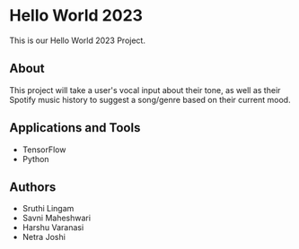 # Hello World 2023
This is our Hello World 2023 Project.

## About
This project will take a user's vocal input about their tone, as well as their Spotify music history to suggest a song/genre based on their current mood.

## Applications and Tools
- TensorFlow
- Python

## Authors
- Sruthi Lingam
- Savni Maheshwari
- Harshu Varanasi
- Netra Joshi
